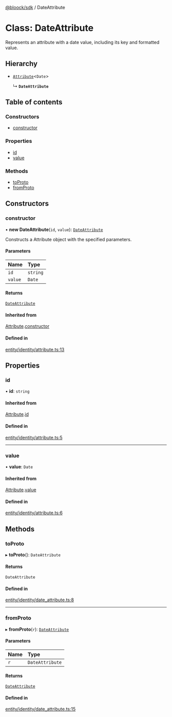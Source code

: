 [@bloock/sdk](../index.md) / DateAttribute

# Class: DateAttribute

Represents an attribute with a date value, including its key and formatted value.

## Hierarchy

- [`Attribute`](Attribute.md)\<`Date`\>

  ↳ **`DateAttribute`**

## Table of contents

### Constructors

- [constructor](DateAttribute.md#constructor)

### Properties

- [id](DateAttribute.md#id)
- [value](DateAttribute.md#value)

### Methods

- [toProto](DateAttribute.md#toproto)
- [fromProto](DateAttribute.md#fromproto)

## Constructors

### constructor

• **new DateAttribute**(`id`, `value`): [`DateAttribute`](DateAttribute.md)

Constructs a Attribute object with the specified parameters.

#### Parameters

| Name | Type |
| :------ | :------ |
| `id` | `string` |
| `value` | `Date` |

#### Returns

[`DateAttribute`](DateAttribute.md)

#### Inherited from

[Attribute](Attribute.md).[constructor](Attribute.md#constructor)

#### Defined in

[entity/identity/attribute.ts:13](https://github.com/bloock/bloock-sdk/blob/46978bc/languages/js/src/entity/identity/attribute.ts#L13)

## Properties

### id

• **id**: `string`

#### Inherited from

[Attribute](Attribute.md).[id](Attribute.md#id)

#### Defined in

[entity/identity/attribute.ts:5](https://github.com/bloock/bloock-sdk/blob/46978bc/languages/js/src/entity/identity/attribute.ts#L5)

___

### value

• **value**: `Date`

#### Inherited from

[Attribute](Attribute.md).[value](Attribute.md#value)

#### Defined in

[entity/identity/attribute.ts:6](https://github.com/bloock/bloock-sdk/blob/46978bc/languages/js/src/entity/identity/attribute.ts#L6)

## Methods

### toProto

▸ **toProto**(): `DateAttribute`

#### Returns

`DateAttribute`

#### Defined in

[entity/identity/date_attribute.ts:8](https://github.com/bloock/bloock-sdk/blob/46978bc/languages/js/src/entity/identity/date_attribute.ts#L8)

___

### fromProto

▸ **fromProto**(`r`): [`DateAttribute`](DateAttribute.md)

#### Parameters

| Name | Type |
| :------ | :------ |
| `r` | `DateAttribute` |

#### Returns

[`DateAttribute`](DateAttribute.md)

#### Defined in

[entity/identity/date_attribute.ts:15](https://github.com/bloock/bloock-sdk/blob/46978bc/languages/js/src/entity/identity/date_attribute.ts#L15)
